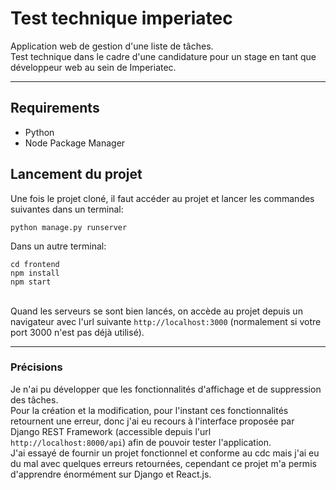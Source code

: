 # Test technique imperiatec
Application web de gestion d'une liste de tâches.  
Test technique dans le cadre d'une candidature pour un stage en tant que développeur web au sein de Imperiatec.   
<hr>
    
## Requirements  
- Python
- Node Package Manager

## Lancement du projet
Une fois le projet cloné, il faut accéder au projet et lancer les commandes suivantes dans un terminal: 
```
python manage.py runserver
```
Dans un autre terminal:
```
cd frontend
npm install
npm start
```
<br>
Quand les serveurs se sont bien lancés, on accède au projet depuis un navigateur avec l'url suivante <code>http://localhost:3000</code> (normalement si votre port 3000 n'est pas déjà utilisé).  
<hr>

### Précisions
Je n'ai pu développer que les fonctionnalités d'affichage et de suppression des tâches.  
Pour la création et la modification, pour l'instant ces fonctionnalités retournent une erreur, donc j'ai eu recours à l'interface proposée par Django REST Framework (accessible depuis l'url <code>http://localhost:8000/api</code>) afin de pouvoir tester l'application.  
J'ai essayé de fournir un projet fonctionnel et conforme au cdc mais j'ai eu du mal avec quelques erreurs retournées, cependant ce projet m'a permis d'apprendre énormément sur Django et React.js.

